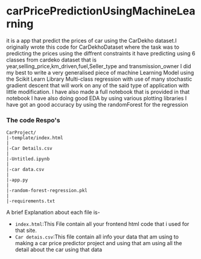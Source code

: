 # carPricePredictionUsingMachineLearning
it is a app that predict the prices of car using the CarDekho dataset.I originally wrote this code for CarDekhoDataset where the task was to predicting the prices using the diffrent constraints it have predicting using 6 classes from cardeko dataset that is year,selling_price,km_driven,fuel,Seller_type and transmission_owner
I did my best to write a very generalised piece of machine Learning Model using the Scikit Learn Library Multi-class regression with use of many stochastic gradient descent  that will work on any of the said type of application with little modification.
I have also made a full notebook that is provided in that notebook
I have also doing good EDA by using various plotting libraries
I have got an good accuracy by using the randomForest for the regression
### The code Respo's
    CarProject/
    |-template/index.html
    |
    |-Car Details.csv
    |
    |-Untitled.ipynb
    |
    |-car data.csv
    | 
    |-app.py
    |
    |-random-forest-regression.pkl
    |
    |-requirements.txt
A brief Explanation about each file is-
* `index.html`:This File contain all your frontend html code that i used for that site.
*  `Car detais.csv`:This file contain all info your data that am using to making a car price predictor project and using that am using all the detail about the car using that data 
    
    

